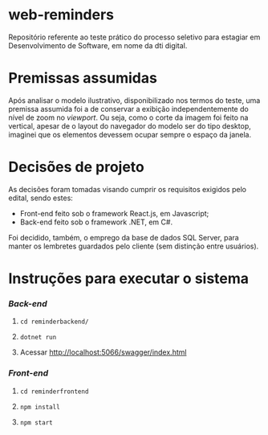 # web-reminders
Repositório referente ao teste prático do processo seletivo para estagiar em Desenvolvimento de Software, em nome da dti digital.

# Premissas assumidas
Após analisar o modelo ilustrativo, disponibilizado nos termos do teste, uma premissa assumida foi a de conservar a exibição independentemente do nível de zoom no _viewport_. Ou seja, como o corte da imagem foi feito na vertical, apesar de o layout do navegador do modelo ser do tipo desktop, imaginei que os elementos devessem ocupar sempre o espaço da janela.

# Decisões de projeto
As decisões foram tomadas visando cumprir os requisitos exigidos pelo edital, sendo estes:
- Front-end feito sob o framework React.js, em Javascript;
- Back-end feito sob o framework .NET, em C#.

Foi decidido, também, o emprego da base de dados SQL Server, para manter os lembretes guardados pelo cliente (sem distinção entre usuários).
# Instruções para executar o sistema

### _Back-end_
1. ```
   cd reminderbackend/
   ```
2. ```
   dotnet run
   ```
3. Acessar [http://localhost:5066/swagger/index.html](http://localhost:5066/swagger/index.html)
### _Front-end_
1. ```
   cd reminderfrontend
   ```
2. ```
   npm install
   ```
3. ```
   npm start
   ```